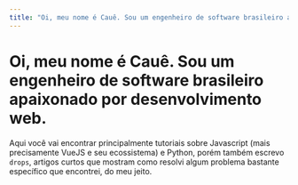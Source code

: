 ```yaml
---
title: "Oi, meu nome é Cauê. Sou um engenheiro de software brasileiro apaixonado por desenvolvimento web."
---
```


# Oi, meu nome é Cauê. Sou um engenheiro de software brasileiro apaixonado por desenvolvimento web.

Aqui você vai encontrar principalmente tutoriais sobre Javascript (mais precisamente VueJS e seu ecossistema) e Python, porém também escrevo `drops`, artigos curtos que mostram como resolvi algum problema bastante específico que encontrei, do meu jeito.